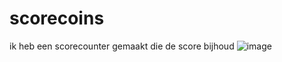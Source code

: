 # scorecoins
ik heb een scorecounter gemaakt die de score bijhoud
![image](https://github.com/user-attachments/assets/52d1940e-a37e-4d83-9fb2-e0f4f9206ea6)
